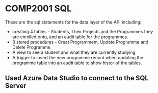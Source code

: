 # COMP2001 SQL 

These are the sql statements for the data layer of the API including: 

* creating 4 tables - Students, Their Projects and the Programmes they are enrolled onto, and an audit table for the programmes.
* 3 stored procedures - Creat Programmem, Update Programme and Delete Programme.
* A view to see a student and what they are currently studying
* A trigger to insert the new programme record when updating the programme table into an audit table to show histor of the tables. 

## Used Azure Data Studio to connect to the SQL Server
